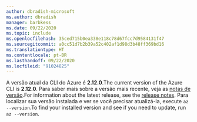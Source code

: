 ```yaml
---
author: dbradish-microsoft
ms.author: dbradish
manager: barbkess
ms.date: 09/22/2020
ms.topic: include
ms.openlocfilehash: 35ced715b0ea338e118c78d67fcc7d9584131f47
ms.sourcegitcommit: a0cc51d7b2b39a52c402af1d98d3b48ff369bd16
ms.translationtype: HT
ms.contentlocale: pt-BR
ms.lasthandoff: 09/22/2020
ms.locfileid: "91024825"
---
```

<span data-ttu-id="1482a-101">A versão atual da CLI do Azure é __2.12.0__.</span><span class="sxs-lookup"><span data-stu-id="1482a-101">The current version of the Azure CLI is __2.12.0__.</span></span> <span data-ttu-id="1482a-102">Para saber mais sobre a versão mais recente, veja as [notas de versão](../release-notes-azure-cli.md).</span><span class="sxs-lookup"><span data-stu-id="1482a-102">For information about the latest release, see the [release notes](../release-notes-azure-cli.md).</span></span> <span data-ttu-id="1482a-103">Para localizar sua versão instalada e ver se você precisar atualizá-la, execute `az --version`.</span><span class="sxs-lookup"><span data-stu-id="1482a-103">To find your installed version and see if you need to update, run `az --version`.</span></span>
